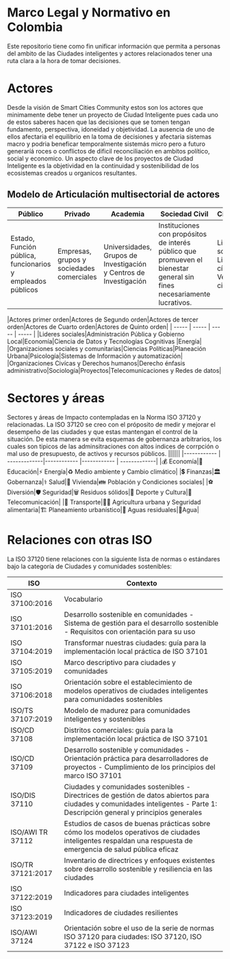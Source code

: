 # Marco Legal y Normativo en Colombia

Este repositorio tiene como fin unificar información que permita a personas del ambito de las Ciudades inteligentes y actores relacionados tener una ruta clara a la hora de tomar decisiones.


# Actores
Desde la visión de Smart Cities Community estos son los actores que minimamente debe tener un proyecto de Ciudad Inteligente pues cada uno de estos saberes hacen que las decisiones que se tomen tengan fundamento, perspectiva, idoneidad y objetividad. La ausencia de uno de ellos afectaria el equilibrio en la toma de decisiones y afectaria sistemas macro y podria beneficar temporalmente sistemás micro pero a futuro generaríá roces o conflictos de dificil reconciliación en ambitos político, social y economico. Un aspecto clave de los proyectos de Ciudad Inteligente es la objetividad en la continuidad y sostenibilidad de los ecosistemas creados u organicos resultantes.

## Modelo de Articulación multisectorial de actores

| Público| Privado| Academia |Sociedad Civil| Ciudadanos |
| ----- | ----- | ----- | ----- | ----- |
| Estado, Función pública, funcionarios y empleados públicos | Empresas, grupos y sociedades comerciales | Universidades, Grupos de Investigación y Centros de Investigación | Instituciones con propósitos de interés público que promueven el bienestar general sin fines necesariamente lucrativos. | Lideres sociales, Lideres cívicos y Veedurias ciudadanas |


|Actores primer orden|Actores de Segundo orden|Actores de tercer orden|Actores de Cuarto orden|Actores de Quinto orden|
| ----- | ----- | ----- | ----- |
|Lideres sociales|Administración Pública y Gobierno Local|Economía|Ciencia de Datos y Tecnologías Cognitivas |Energía|
|Organizaciones sociales y comunitarias|Ciencias Políticas|Planeación Urbana|Psicología|Sistemas de Información y automatización|
|Organizaciones Civícas y Derechos humanos|Derecho énfasis administrativo|Sociología|Proyectos|Telecomunicaciones y Redes de datos|

# Sectores y áreas
Sectores y áreas de Impacto contempladas en la Norma ISO 37120  y relacionadas. La ISO 37120 se creo con el próposito de medir y mejorar el desempeño de las ciudades y que estas mantengan el control de la situación. De esta manera se evita esquemas de gobernanza arbitrarios, los cuales son tipicos de las adminsitraciones con altos indices de corrpción o mal uso de presupuesto, de activos y recursos públicos.
||||||
|------------ | -------------|------------ |------------ | -------------|
|:moneybag: Economía|:open_book: Educación|:zap: Energía|:recycle: Medio ambiente y Cambio climático|
|:heavy_dollar_sign: Finanzas|:classical_building: Gobernanza|:medical_symbol: Salud|:house_with_garden: Vivienda|:family: Población y Condiciones sociales|
|:soccer:	Diversión|:shield: Seguridad|:wastebasket: Residuos sólidos|:juggling_person: Deporte y Cultura|:satellite: Telecomunicación|
|:tram: Transporte|:farmer: Agricultura urbana y Seguridad alimentaria|:building_construction: Planeamiento urbanístico|:non-potable_water: Aguas residuales|:potable_water:Agua|

# Relaciones con otras ISO
La ISO 37120 tiene relaciones con la siguiente lista de normas o estándares bajo la categoría de Ciudades y comunidades sostenibles:

|ISO|Contexto|
|------------ | -------------|
|ISO 37100:2016|Vocabulario|
|ISO 37101:2016|Desarrollo sostenible en comunidades - Sistema de gestión para el desarrollo sostenible - Requisitos con orientación para su uso|
|ISO 37104:2019|Transformar nuestras ciudades: guía para la implementación local práctica de ISO 37101|
|ISO 37105:2019|Marco descriptivo para ciudades y comunidades|
|ISO 37106:2018|Orientación sobre el establecimiento de modelos operativos de ciudades inteligentes para comunidades sostenibles|
|ISO/TS 37107:2019|Modelo de madurez para comunidades inteligentes y sostenibles|
|ISO/CD 37108|Distritos comerciales: guía para la implementación local práctica de ISO 37101|
|ISO/CD 37109|Desarrollo sostenible y comunidades - Orientación práctica para desarrolladores de proyectos - Cumplimiento de los principios del marco ISO 37101|
|ISO/DIS 37110|Ciudades y comunidades sostenibles - Directrices de gestión de datos abiertos para ciudades y comunidades inteligentes - Parte 1: Descripción general y principios generales|
|ISO/AWI TR 37112|Estudios de casos de buenas prácticas sobre cómo los modelos operativos de ciudades inteligentes respaldan una respuesta de emergencia de salud pública eficaz|
|ISO/TR 37121:2017|Inventario de directrices y enfoques existentes sobre desarrollo sostenible y resiliencia en las ciudades|
|ISO 37122:2019|Indicadores para ciudades inteligentes|
|ISO 37123:2019|Indicadores de ciudades resilientes|
|ISO/AWI 37124|Orientación sobre el uso de la serie de normas ISO 37120 para ciudades: ISO 37120, ISO 37122 e ISO 37123|
